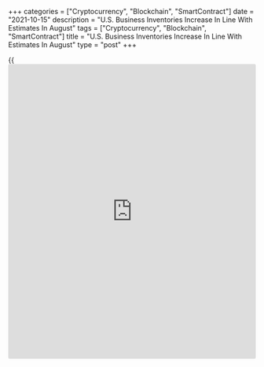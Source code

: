 +++
categories = ["Cryptocurrency", "Blockchain", "SmartContract"]
date = "2021-10-15"
description = "U.S. Business Inventories Increase In Line With Estimates In August"
tags = ["Cryptocurrency", "Blockchain", "SmartContract"]
title = "U.S. Business Inventories Increase In Line With Estimates In August"
type = "post"
+++

{{<iframe id="large-banner" src="https://www.bounty.group/#slide=17.0" width="100%" height="600" scrolling="no" style="border: 0px solid rgb(216, 221, 230); border-radius: 3px;">}}

A report released by the Commerce Department on Friday showed U.S.
[business][1] inventories increased in line with economist estimates in
the month of August.

The Commerce Department said business inventories climbed by 0.6 percent
in August, matching the increase seen in the previous month as well as
economist expectations.

Wholesale inventories led the way higher, jumping by 1.2 percent, while
manufacturing inventories rose by 0.6 percent and retail inventories
inched up by 0.1 percent.

Meanwhile, the report showed business sales edged down by 0.1 percent in
August after rising by 0.5 percent in July.

A 1.1 percent slump in wholesale sales more than offset a 1.0 percent
surge in retail sales and a 0.1 percent uptick in manufacturing sales.

With inventories rising and sales falling, the total business
inventories/sales ratio crept up to 1.26 in August from 1.25 in July.

For comments and feedback [contact](https://www.playgroundfx.com/contact/): editorial@rtt[news](https://www.letsplayfx.com/blog/forex-news-website/).com

[Economic News][2]

 **What parts of the world are seeing the best (and worst) economic
performances lately? Click[here][3] to check out our [Econ Scorecard][3]
and find out! See up-to-the-moment [ranking](https://www.playgroundfx.com/blog/crypto-exchange-ranking/)s for the best and worst
performers in [GDP][4], [unemployment rate][5], [inflation][3] and much
more.**

   1. www.rtt[news](https://www.letsplayfx.com/blog/forex-news-website/).com/Content/Business.aspx
   2. www.rtt[news](https://www.letsplayfx.com/blog/forex-news-website/).com/Content/EconomicNews.aspx
   3. www.rtt[news](https://www.letsplayfx.com/blog/forex-news-website/).com/economic-scorecard/world-rank/CPI/highest-performance.aspx
   4. www.rtt[news](https://www.letsplayfx.com/blog/forex-news-website/).com/economic-scorecard/world-rank/GDP/highest-performance.aspx
   5. www.rtt[news](https://www.letsplayfx.com/blog/forex-news-website/).com/economic-scorecard/world-rank/unemployment-rate/lowest-performance.aspx